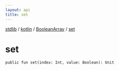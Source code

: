 ```yaml
---
layout: api
title: set
---
```

[stdlib](../../index.md) / [kotlin](../index.md) / [BooleanArray](index.md) / [set](set.md)

# set

```
public fun set(index: Int, value: Boolean): Unit
```
